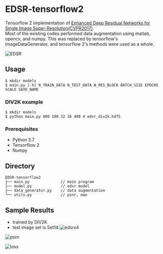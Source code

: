 # EDSR-tensorflow2
Tensorflow 2 implementation of [Enhanced Deep Residual Networks for Single Image Super-Resolution(CVPR2017)](https://arxiv.org/abs/1707.02921).  
Most of the existing codes performed data augmentation using matlab, opencv, and numpy. This was replaced by tensorflow's ImageDataGenerator, and tensorflow 2's methods were used as a whole.

![EDSR](https://github.com/Saafke/EDSR_Tensorflow/raw/master/images/EDSR.png?raw=true)

## Usage
```
$ mkdir models
$ main.py [-h] N_TRAIN_DATA N_TEST_DATA N_RES_BLOCK BATCH_SIZE EPOCHS SCALE SAVE_NAME
```
### DIV2K example
```
$ mkdir models
$ python main.py 800 100 32 16 400 4 edsr_div2k.hdf5
```
### Prerequisites
- Python 3.7
- Tensorflow 2
- Numpy

## Directory
```
EDSR-tensorflow2
├── main.py              // main program
├── model.py             // edsr model
├── data_generator.py    // data augmentation
└── utils.py             // psnr, mae
```

## Sample Results
- trained by DIV2K
- test image set is Set14
![edsrx4](https://user-images.githubusercontent.com/45455072/91146276-a05a4a00-e6f1-11ea-8d36-3c1235a842d8.png)
  
![psnr](https://user-images.githubusercontent.com/45455072/91146286-a6e8c180-e6f1-11ea-85c0-b4f45d953f6e.png)
  
![loss](https://user-images.githubusercontent.com/45455072/91146297-a819ee80-e6f1-11ea-9791-1e4e5c07a52c.png)